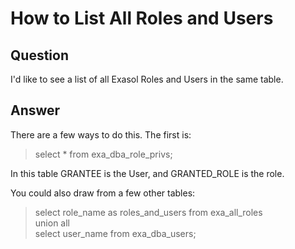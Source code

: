 # How to List All Roles and Users

## Question
I'd like to see a list of all Exasol Roles and Users in the same table. 

## Answer
There are a few ways to do this.  The first is:
> select * from exa_dba_role_privs;  

In this table GRANTEE is the User, and GRANTED_ROLE is the role.

You could also draw from a few other tables:
> select role_name as roles_and_users from exa_all_roles  
union all  
select user_name from exa_dba_users;